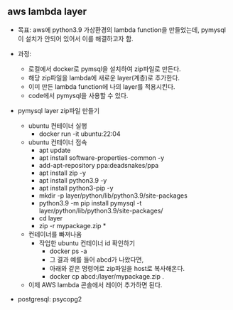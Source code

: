 ## aws lambda layer

- 목표: aws에 python3.9 가상환경의 lambda function을 만들었는데, pymysql이 설치가 안되어 있어서 이를 해결하고자 함.
- 과정: 
  - 로컬에서 docker로 pymsql을 설치하여 zip파일로 만든다.
  - 해당 zip파일을 lambda에 새로운 layer(계층)로 추가한다.
  - 이미 만든 lambda function에 나의 layer를 적용시킨다.
  - code에서 pymysql을 사용할 수 있다.

- pymysql layer zip파일 만들기
  - ubuntu 컨테이너 실행
    - docker run -it ubuntu:22:04
  - ubuntu 컨테이너 접속
    - apt update
    - apt install software-properties-common -y
    - add-apt-repository ppa:deadsnakes/ppa
    - apt install zip -y
    - apt install python3.9 -y
    - apt install python3-pip -y
    - mkdir -p layer/python/lib/python3.9/site-packages
    - python3.9 -m pip install pymysql -t layer/python/lib/python3.9/site-packages/
    - cd layer
    - zip -r mypackage.zip *
  - 컨테이너를 빠져나옴  
    - 작업한 ubuntu 컨테이너 id 확인하기
      - docker ps -a
      - 그 결과 예를 들어 abcd가 나왔다면,
      - 아래와 같은 명령어로 zip파일을 host로 복사해온다.
      - docker cp abcd:/layer/mypackage.zip .
  - 이제 AWS lambda 콘솔에서 레이어 추가하면 된다.

- postgresql: psycopg2 